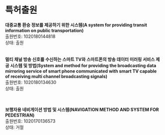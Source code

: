 # 특허출원  

__대중교통 환승 정보를 제공하기 위한 시스템(A system for providing transit information on public transportation)__   
출원번호: 1020180144818  
상태: 출원   
<br>
<br>
__멀티 채널 방송 신호를 수신하는 스마트 TV와 스마트폰의 방송 데이터 미러링 서비스 제공 시스템 및 방법(System and method for providing the broadcasting data mirroring service of smart phone communicated with smart TV capable of receiving multi channel broadcasting signals)__   
출원번호: 1020180134630    
상태: 출원  
<br>
<br>
 
__보행자용 네비게이션 방법 및 시스템(NAVIGATION METHOD AND SYSTEM FOR PEDESTRIAN)__     
출원번호: 1020170136573  
상태: 거절
<br>



 
